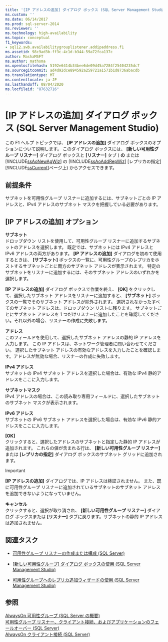 ```yaml
---
title: '[IP アドレスの追加] ダイアログ ボックス (SQL Server Management Studio) | Microsoft Docs'
ms.custom: ''
ms.date: 06/14/2017
ms.prod: sql-server-2014
ms.reviewer: ''
ms.technology: high-availability
ms.topic: conceptual
f1_keywords:
- sql12.swb.availabilitygrouplistener.addipaddress.f1
ms.assetid: 98c9ad3b-ff3c-4c1d-b344-59a72fca137c
author: MashaMSFT
ms.author: mathoma
ms.openlocfilehash: 5192e6414b34bee6de09d45a7284f25404235dc7
ms.sourcegitcommit: ad4d92dce894592a259721a1571b1d8736abacdb
ms.translationtype: MT
ms.contentlocale: ja-JP
ms.lasthandoff: 08/04/2020
ms.locfileid: "87632716"
---
```

# <a name="add-ip-address-dialog-box-sql-server-management-studio"></a>[IP アドレスの追加] ダイアログ ボックス (SQL Server Management Studio)
  この F1 ヘルプ トピックでは、 **[IP アドレスの追加]** ダイアログ ボックスのオプションについて説明します。 このダイアログ ボックスには、 **[新しい可用性グループ リスナー]** ダイアログ ボックスと **[リスナー]** タブ ( **の** または [!INCLUDE[ssAoNewAgWiz](../../../includes/ssaonewagwiz-md.md)] の [!INCLUDE[ssAoAddRepWiz](../../../includes/ssaoaddrepwiz-md.md)] [レプリカの指定] [!INCLUDE[ssCurrent](../../../includes/sscurrent-md.md)]ページ上) からアクセスできます。  
  
## <a name="prerequisites"></a>前提条件  
 サブネットを可用性グループ リスナーに追加するには、サブネットごとの IP アドレスと、IPv4 アドレスのサブネット マスクを把握している必要があります。  
  
##  <a name="add-ip-address-options"></a><a name="PageOptions"></a> [IP アドレスの追加] オプション  
 **サブネット**  
 ドロップダウン リストを使用して、可用性グループ リスナーに追加するサブネットのアドレスを選択します。 既定では、サブネットには IPv4 アドレスと IPv6 アドレスの両方があります。 **[IP アドレスの追加]** ダイアログを初めて使用するときは、 **[サブネット]** ボックスの一覧に、可用性グループのレプリカをホストするサブネットごとに両方のサブネット アドレスが表示されます。 特定のサブネットをリスナーに追加するには、そのサブネット アドレスのいずれかを選択します。  
  
 **[IP アドレスの追加]** ダイアログ ボックスで作業を終え、 **[OK]** をクリックして、選択したサブネット アドレスをリスナーに追加すると、 **[サブネット]** ボックスの一覧でそのサブネット アドレスが除外されます。 選択されなかったすべてのサブネット アドレスは、ドロップダウン リストに残ります。 サブネットごとにサブネット アドレスを 1 つだけリスナーに追加したことを確認してください。それ以外の場合、リスナーの作成に失敗します。  
  
 **アドレス**  
 このフィールドを使用して、選択したサブネット アドレスの静的 IP アドレスを入力します。 この IP アドレスは、ネットワーク管理者に問い合わせてください。 選択したサブネット アドレスの有効なアドレスを入力したことを確認します。アドレスが無効な場合、リスナーの作成に失敗します。  
  
 **IPv4 アドレス**  
 サブネットの IPv4 サブネット アドレスを選択した場合は、有効な IPv4 静的アドレスをここに入力します。  
  
 **サブネットマスク**  
 IPv4 アドレスの場合は、この読み取り専用フィールドに、選択したサブネットのサブネット マスクが表示されます。  
  
 **IPv6 アドレス**  
 サブネットの IPv6 サブネット アドレスを選択した場合は、有効な IPv6 静的アドレスをここに入力します。  
  
 **[OK]**  
 クリックすると、選択したアドレスのサブネットと指定した静的 IP アドレスが追加されます。 これらの値が含まれる行は、 **[新しい可用性グループ リスナー]** または **[レプリカの指定]** ダイアログ ボックスのサブネット グリッドに追加されます。  
  
> [!IMPORTANT]  
>  **[IP アドレスの追加]** ダイアログでは、IP アドレスは検証されません。 また、既に可用性グループ リスナーに追加されているサブネットのサブネット アドレスを追加できないようになっていません。  
  
 **キャンセル**  
 クリックすると、選択が取り消され、 **[新しい可用性グループ リスナー]** ダイアログ ボックスまたは **[リスナー]** タブに戻ります。サブネットの静的 IP アドレスは追加されません。  
  
  
##  <a name="related-tasks"></a><a name="RelatedTasks"></a> 関連タスク  
  
-   [可用性グループ リスナーの作成または構成 &#40;SQL Server&#41;](create-or-configure-an-availability-group-listener-sql-server.md)  
  
-   [[新しい可用性グループ] ダイアログ ボックスの使用 &#40;SQL Server Management Studio&#41;](use-the-new-availability-group-dialog-box-sql-server-management-studio.md)  
  
-   [可用性グループへのレプリカ追加ウィザードの使用 &#40;SQL Server Management Studio&#41;](use-the-add-replica-to-availability-group-wizard-sql-server-management-studio.md)  
  
  
## <a name="see-also"></a>参照  
 [AlwaysOn 可用性グループ &#40;SQL Server の概要&#41;](overview-of-always-on-availability-groups-sql-server.md)   
 [可用性グループ リスナー、クライアント接続、およびアプリケーションのフェールオーバー &#40;SQL Server&#41;](../../listeners-client-connectivity-application-failover.md)   
 [AlwaysOn クライアント接続 (SQL Server)](always-on-client-connectivity-sql-server.md)  
  
  
